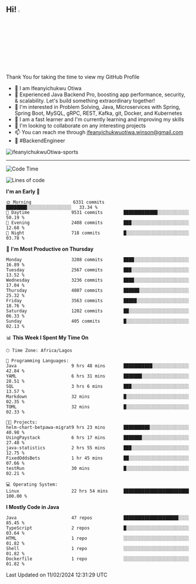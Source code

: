 <!-- BLOG-POST-LIST:START --><!-- BLOG-POST-LIST:END -->

## Hi! <img src="https://media.giphy.com/media/hvRJCLFzcasrR4ia7z/giphy.gif" width="4%"> 

Thank You for taking the time to view my GitHub Profile

- 👋 I am Ifeanyichukwu Otiwa
- 🚀 Experienced Java Backend Pro, boosting app performance, security, & scalability. Let's build something extraordinary together!
- 👀 I'm interested in Problem Solving, Java, Microservices with Spring, Spring Boot, MySQL, gRPC, REST, Kafka, git, Docker, and Kubernetes
- 🌱 I am a fast learner and I'm currently learning and improving my skills
- 💞️ I'm looking to collaborate on any interesting projects
- 📫 You can reach me through ifeanyichukwuotiwa.winson@gmail.com
- 🚀 #BackendEngineer

<p align="left" marginTop="10px"> <img src="https://komarev.com/ghpvc/?username=ifeanyichukwuOtiwa-sports&label=Profile%20views&color=0e75b6&style=for-the-badge" alt="ifeanyichukwuOtiwa-sports" /> </p>

***

<!--START_SECTION:waka-->
![Code Time](http://img.shields.io/badge/Code%20Time-2%2C229%20hrs%2031%20mins-blue)

![Lines of code](https://img.shields.io/badge/From%20Hello%20World%20I%27ve%20Written-5.3%20million%20lines%20of%20code-blue)

**I'm an Early 🐤** 

```text
🌞 Morning                6331 commits        ████████░░░░░░░░░░░░░░░░░   33.34 % 
🌆 Daytime                9531 commits        █████████████░░░░░░░░░░░░   50.19 % 
🌃 Evening                2408 commits        ███░░░░░░░░░░░░░░░░░░░░░░   12.68 % 
🌙 Night                  718 commits         █░░░░░░░░░░░░░░░░░░░░░░░░   03.78 % 
```
📅 **I'm Most Productive on Thursday** 

```text
Monday                   3208 commits        ████░░░░░░░░░░░░░░░░░░░░░   16.89 % 
Tuesday                  2567 commits        ███░░░░░░░░░░░░░░░░░░░░░░   13.52 % 
Wednesday                3236 commits        ████░░░░░░░░░░░░░░░░░░░░░   17.04 % 
Thursday                 4807 commits        ██████░░░░░░░░░░░░░░░░░░░   25.32 % 
Friday                   3563 commits        █████░░░░░░░░░░░░░░░░░░░░   18.76 % 
Saturday                 1202 commits        ██░░░░░░░░░░░░░░░░░░░░░░░   06.33 % 
Sunday                   405 commits         █░░░░░░░░░░░░░░░░░░░░░░░░   02.13 % 
```


📊 **This Week I Spent My Time On** 

```text
🕑︎ Time Zone: Africa/Lagos

💬 Programming Languages: 
Java                     9 hrs 48 mins       ███████████░░░░░░░░░░░░░░   42.84 % 
YAML                     6 hrs 31 mins       ███████░░░░░░░░░░░░░░░░░░   28.51 % 
SQL                      3 hrs 6 mins        ███░░░░░░░░░░░░░░░░░░░░░░   13.57 % 
Markdown                 32 mins             █░░░░░░░░░░░░░░░░░░░░░░░░   02.35 % 
TOML                     32 mins             █░░░░░░░░░░░░░░░░░░░░░░░░   02.33 % 

🐱‍💻 Projects: 
helm-chart-betpawa-migrat9 hrs 23 mins       ██████████░░░░░░░░░░░░░░░   40.98 % 
UsingPaystack            6 hrs 17 mins       ███████░░░░░░░░░░░░░░░░░░   27.48 % 
java-statistics          2 hrs 55 mins       ███░░░░░░░░░░░░░░░░░░░░░░   12.75 % 
FixedOddsBets            1 hr 45 mins        ██░░░░░░░░░░░░░░░░░░░░░░░   07.66 % 
testRun                  30 mins             █░░░░░░░░░░░░░░░░░░░░░░░░   02.21 % 

💻 Operating System: 
Linux                    22 hrs 54 mins      █████████████████████████   100.00 % 
```

**I Mostly Code in Java** 

```text
Java                     47 repos            █████████████████████░░░░   85.45 % 
TypeScript               2 repos             █░░░░░░░░░░░░░░░░░░░░░░░░   03.64 % 
HTML                     1 repo              ░░░░░░░░░░░░░░░░░░░░░░░░░   01.82 % 
Shell                    1 repo              ░░░░░░░░░░░░░░░░░░░░░░░░░   01.82 % 
Dockerfile               1 repo              ░░░░░░░░░░░░░░░░░░░░░░░░░   01.82 % 
```




 Last Updated on 11/02/2024 12:31:29 UTC
<!--END_SECTION:waka-->

<!--
<p align="center">
![trophy](https://github-profile-trophy.vercel.app/?username=ifeanyichukwuOtiwa-sports&theme=onedark) (https://github.com/ryo-ma/github-profile-trophy)
</p>
-->

<!---
ifeanyi-otiwa/ifeanyi-otiwa is a ✨ special ✨ repository because its `README.md` (this file) appears on your GitHub profile.
You can click the Preview link to take a look at your changes.
--->
